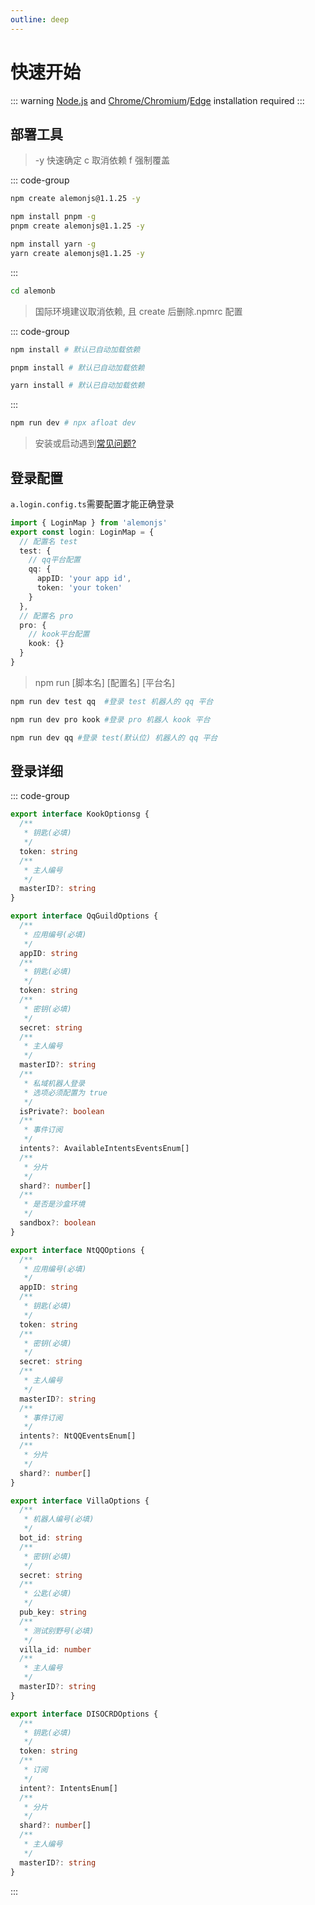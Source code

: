 ```yaml
---
outline: deep
---
```


# 快速开始

::: warning
[Node.js](https://nodejs.org) and [Chrome/Chromium](https://www.google.cn/chrome/)/[Edge](https://www.microsoft.com/zh-cn/edge/download?form=MA13DC) installation required
:::

## 部署工具

> -y 快速确定 c 取消依赖 f 强制覆盖

::: code-group

```sh [npm]
npm create alemonjs@1.1.25 -y
```

```sh [pnpm]
npm install pnpm -g
pnpm create alemonjs@1.1.25 -y
```

```sh [yarn]
npm install yarn -g
yarn create alemonjs@1.1.25 -y
```

:::

```sh
cd alemonb
```

> 国际环境建议取消依赖, 且 create 后删除.npmrc 配置

::: code-group

```sh [npm]
npm install # 默认已自动加载依赖
```

```sh [pnpm]
pnpm install # 默认已自动加载依赖
```

```sh [yarn]
yarn install # 默认已自动加载依赖
```

:::

```sh
npm run dev # npx afloat dev
```

> 安装或启动遇到[常见问题?](/about/problem)

## 登录配置

`a.login.config.ts`需要配置才能正确登录

```typescript
import { LoginMap } from 'alemonjs'
export const login: LoginMap = {
  // 配置名 test
  test: {
    // qq平台配置
    qq: {
      appID: 'your app id',
      token: 'your token'
    }
  },
  // 配置名 pro
  pro: {
    // kook平台配置
    kook: {}
  }
}
```

> npm run [脚本名] [配置名] [平台名]

```sh
npm run dev test qq  #登录 test 机器人的 qq 平台
```

```sh
npm run dev pro kook #登录 pro 机器人 kook 平台
```

```sh
npm run dev qq #登录 test(默认位) 机器人的 qq 平台
```

## 登录详细

::: code-group

```ts [KOOK]
export interface KookOptionsg {
  /**
   * 钥匙(必填)
   */
  token: string
  /**
   * 主人编号
   */
  masterID?: string
}
```

```ts [QQ]
export interface QqGuildOptions {
  /**
   * 应用编号(必填)
   */
  appID: string
  /**
   * 钥匙(必填)
   */
  token: string
  /**
   * 密钥(必填)
   */
  secret: string
  /**
   * 主人编号
   */
  masterID?: string
  /**
   * 私域机器人登录
   * 选项必须配置为 true
   */
  isPrivate?: boolean
  /**
   * 事件订阅
   */
  intents?: AvailableIntentsEventsEnum[]
  /**
   * 分片
   */
  shard?: number[]
  /**
   * 是否是沙盒环境
   */
  sandbox?: boolean
}
```

```ts [NTQQ]
export interface NtQQOptions {
  /**
   * 应用编号(必填)
   */
  appID: string
  /**
   * 钥匙(必填)
   */
  token: string
  /**
   * 密钥(必填)
   */
  secret: string
  /**
   * 主人编号
   */
  masterID?: string
  /**
   * 事件订阅
   */
  intents?: NtQQEventsEnum[]
  /**
   * 分片
   */
  shard?: number[]
}
```

```ts [VILLA]
export interface VillaOptions {
  /**
   * 机器人编号(必填)
   */
  bot_id: string
  /**
   * 密钥(必填)
   */
  secret: string
  /**
   * 公匙(必填)
   */
  pub_key: string
  /**
   * 测试别野号(必填)
   */
  villa_id: number
  /**
   * 主人编号
   */
  masterID?: string
}
```

```ts [DISCORD]
export interface DISOCRDOptions {
  /**
   * 钥匙(必填)
   */
  token: string
  /**
   * 订阅
   */
  intent?: IntentsEnum[]
  /**
   * 分片
   */
  shard?: number[]
  /**
   * 主人编号
   */
  masterID?: string
}
```

:::
